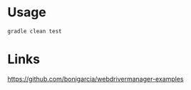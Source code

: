 # Usage

```
gradle clean test
```

# Links
https://github.com/bonigarcia/webdrivermanager-examples  

